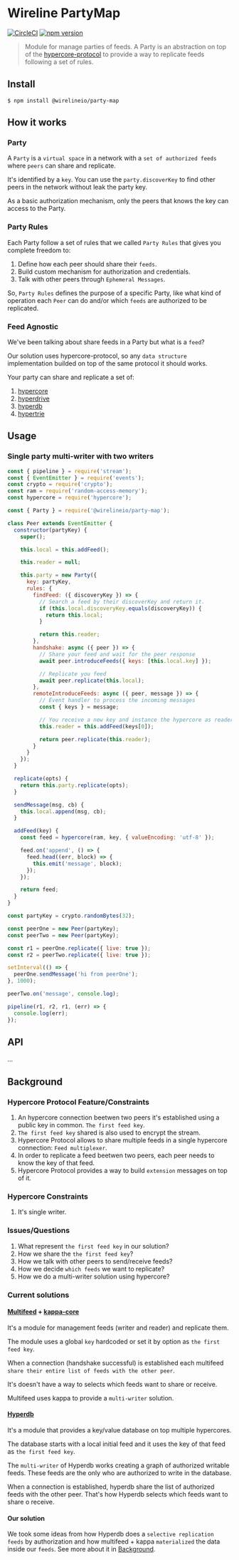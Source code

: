 # Wireline PartyMap

[![CircleCI](https://circleci.com/gh/wirelineio/wireline-core.svg?style=svg&circle-token=93ede761391f88aa9fffd7fd9e6fe3b552e9cf9d)](https://circleci.com/gh/wirelineio/wireline-core)
[![npm version](https://badge.fury.io/js/%40wirelineio%2Fparty-map.svg)](https://badge.fury.io/js/%40wirelineio%2Fparty-map)

> Module for manage parties of feeds. A Party is an abstraction on top of the [hypercore-protocol](https://github.com/mafintosh/hypercore-protocol) to provide a way to replicate feeds following a set of rules.

## Install

```
$ npm install @wirelineio/party-map
```

## How it works

### Party

A `Party` is a `virtual space` in a network with a `set of authorized feeds` where `peers` can share and replicate.

It's identified by a `key`. You can use the `party.discoverKey` to find other peers in the network without leak the party key.

As a basic authorization mechanism, only the peers that knows the key can access to the Party.

### Party Rules

Each Party follow a set of rules that we called `Party Rules` that gives you complete freedom to:
  1. Define how each peer should share their `feeds`.
  1. Build custom mechanism for authorization and credentials.
  1. Talk with other peers through `Ephemeral Messages`.

So, `Party Rules` defines the purpose of a specific Party, like what kind of operation each `Peer` can do and/or which `feeds` are
authorized to be replicated.

### Feed Agnostic

We've been talking about share feeds in a Party but what is a `feed`?

Our solution uses hypercore-protocol, so any `data structure` implementation builded on top of the same protocol it should works.

Your party can share and replicate a set of:
  1. [hypercore](https://github.com/mafintosh/hypercore)
  1. [hyperdrive](https://github.com/mafintosh/hyperdrive)
  1. [hyperdb](https://github.com/mafintosh/hyperdb)
  1. [hypertrie](https://github.com/mafintosh/hypertrie)

## Usage

### Single party multi-writer with two writers

```javascript
const { pipeline } = require('stream');
const { EventEmitter } = require('events');
const crypto = require('crypto');
const ram = require('random-access-memory');
const hypercore = require('hypercore');

const { Party } = require('@wirelineio/party-map');

class Peer extends EventEmitter {
  constructor(partyKey) {
    super();

    this.local = this.addFeed();

    this.reader = null;

    this.party = new Party({
      key: partyKey,
      rules: {
        findFeed: ({ discoveryKey }) => {
          // Search a feed by their discoverKey and return it.
          if (this.local.discoveryKey.equals(discoveryKey)) {
            return this.local;
          }

          return this.reader;
        },
        handshake: async ({ peer }) => {
          // Share your feed and wait for the peer response
          await peer.introduceFeeds({ keys: [this.local.key] });

          // Replicate you feed
          await peer.replicate(this.local);
        },
        remoteIntroduceFeeds: async ({ peer, message }) => {
          // Event handler to process the incoming messages
          const { keys } = message;

          // You receive a new key and instance the hypercore as reader
          this.reader = this.addFeed(keys[0]);

          return peer.replicate(this.reader);
        }
      }
    });
  }

  replicate(opts) {
    return this.party.replicate(opts);
  }

  sendMessage(msg, cb) {
    this.local.append(msg, cb);
  }

  addFeed(key) {
    const feed = hypercore(ram, key, { valueEncoding: 'utf-8' });

    feed.on('append', () => {
      feed.head((err, block) => {
        this.emit('message', block);
      });
    });

    return feed;
  }
}

const partyKey = crypto.randomBytes(32);

const peerOne = new Peer(partyKey);
const peerTwo = new Peer(partyKey);

const r1 = peerOne.replicate({ live: true });
const r2 = peerTwo.replicate({ live: true });

setInterval(() => {
  peerOne.sendMessage('hi from peerOne');
}, 1000);

peerTwo.on('message', console.log);

pipeline(r1, r2, r1, (err) => {
  console.log(err);
});
```

## API

...

## Background

### Hypercore Protocol Feature/Constraints

1. An hypercore connection beetwen two peers it's established using a public key in common. `The first feed key`.
1. `The first feed key` shared is also used to encrypt the stream.
1. Hypercore Protocol allows to share multiple feeds in a single hypercore connection: `Feed multiplexer`.
1. In order to replicate a feed beetwen two peers, each peer needs to know the key of that feed.
1. Hypercore Protocol provides a way to build `extension` messages on top of it.

### Hypercore Constraints

1. It's single writer.

### Issues/Questions

1. What represent `the first feed key` in our solution?
1. How we share the `the first feed key`?
1. How we talk with other peers to send/receive feeds?
1. How we decide `which feeds` we want to replicate?
1. How we do a multi-writer solution using hypercore?

### Current solutions

#### [Multifeed](https://github.com/kappa-db/multifeed) + [kappa-core](https://github.com/kappa-db/kappa-core)

It's a module for management feeds (writer and reader) and replicate them.

The module uses a global `key` hardcoded or set it by option as `the first feed key`.

When a connection (handshake successful) is established each multifeed `share their entire list of feeds with the other peer`.

It's doesn't have a way to selects which feeds want to share or receive.

Multifeed uses kappa to provide a `multi-writer` solution.

#### [Hyperdb](https://github.com/mafintosh/hyperdb)

It's a module that provides a key/value database on top multiple hypercores.

The database starts with a local initial feed and it uses the key of that feed as `the first feed key`.

The `multi-writer` of Hyperdb works creating a graph of authorized writable feeds. These feeds are the only who are authorized to
write in the database.

When a connection is established, hyperdb share the list of authorized feeds with the other peer. That's how Hyperdb selects
which feeds want to share o receive.

#### Our solution

We took some ideas from how Hyperdb does a `selective replication feeds` by authorization and how multifeed + kappa `materialized` the
data inside our `feeds`. See more about it in [Background](#Background).
